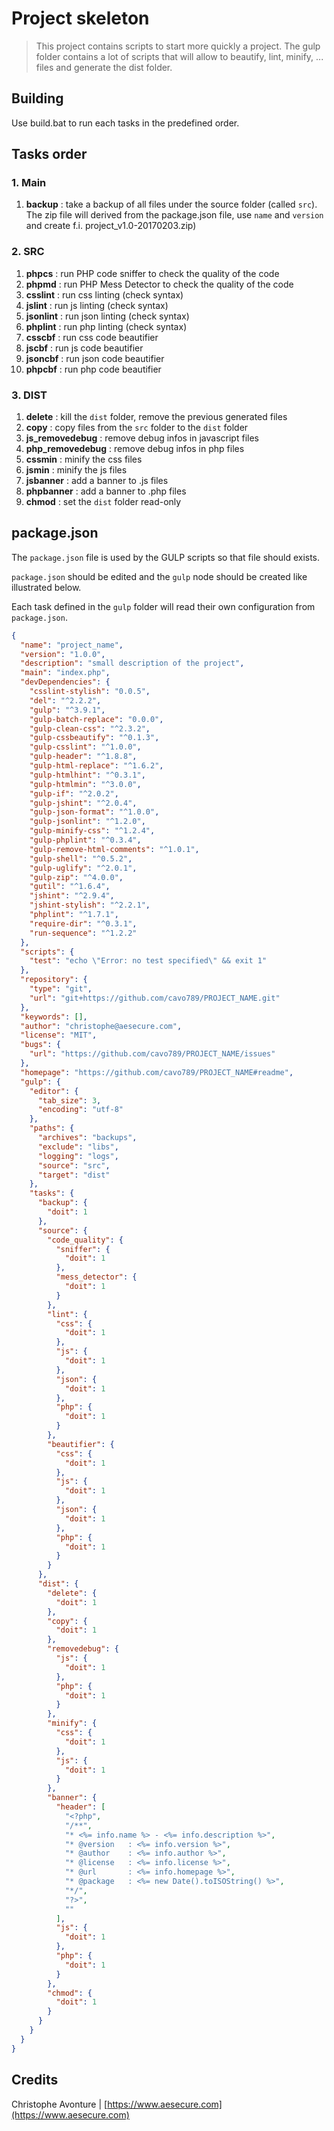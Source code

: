 # Project skeleton

>  This project contains scripts to start more quickly a project.   The gulp folder contains a lot of scripts that will allow to beautify, lint, minify, ... files and generate the dist folder.

## Building

Use build.bat to run each tasks in the predefined order.

## Tasks order

### 1. Main

1. **backup** : take a backup of all files under the source folder (called `src`).  The zip file  will derived from the package.json file, use `name` and `version` and create f.i. project_v1.0-20170203.zip) 

### 2. SRC

1. **phpcs** : run PHP code sniffer to check the quality of the code
2. **phpmd** : run PHP Mess Detector to check the quality of the code
3. **csslint** : run css linting (check syntax)
4. **jslint** : run js linting (check syntax)
5. **jsonlint** : run json linting (check syntax)
6. **phplint** : run php linting (check syntax)
7. **csscbf** : run css code beautifier
8. **jscbf** : run js code beautifier
9. **jsoncbf** : run json code beautifier
10. **phpcbf** : run php code beautifier

### 3. DIST

1. **delete** : kill the `dist` folder, remove the previous generated files
2. **copy** : copy files from the `src` folder to the `dist` folder
3. **js_removedebug** : remove debug infos in javascript files
4. **php_removedebug** : remove debug infos in php files
5. **cssmin** : minify the css files
6. **jsmin** : minify the js files
7. **jsbanner** : add a banner to .js files
8. **phpbanner** : add a banner to .php files
9. **chmod** : set the `dist` folder read-only

## package.json

The  `package.json` file is used by the GULP scripts so that file should exists.   

 `package.json` should be edited and the `gulp` node should be created like illustrated below. 

Each task defined in the `gulp` folder will read their own configuration from `package.json`.

```json
{
  "name": "project_name",
  "version": "1.0.0",
  "description": "small description of the project",
  "main": "index.php",
  "devDependencies": {
    "csslint-stylish": "0.0.5",
    "del": "^2.2.2",
    "gulp": "^3.9.1",
    "gulp-batch-replace": "0.0.0",
    "gulp-clean-css": "^2.3.2",
    "gulp-cssbeautify": "^0.1.3",
    "gulp-csslint": "^1.0.0",
    "gulp-header": "^1.8.8",
    "gulp-html-replace": "^1.6.2",
    "gulp-htmlhint": "^0.3.1",
    "gulp-htmlmin": "^3.0.0",
    "gulp-if": "^2.0.2",
    "gulp-jshint": "^2.0.4",
    "gulp-json-format": "^1.0.0",
    "gulp-jsonlint": "^1.2.0",
    "gulp-minify-css": "^1.2.4",
    "gulp-phplint": "^0.3.4",
    "gulp-remove-html-comments": "^1.0.1",
    "gulp-shell": "^0.5.2",
    "gulp-uglify": "^2.0.1",
    "gulp-zip": "^4.0.0",
    "gutil": "^1.6.4",
    "jshint": "^2.9.4",
    "jshint-stylish": "^2.2.1",
    "phplint": "^1.7.1",
    "require-dir": "^0.3.1",
    "run-sequence": "^1.2.2"
  },
  "scripts": {
    "test": "echo \"Error: no test specified\" && exit 1"
  },
  "repository": {
    "type": "git",
    "url": "git+https://github.com/cavo789/PROJECT_NAME.git"
  },
  "keywords": [],
  "author": "christophe@aesecure.com",
  "license": "MIT",
  "bugs": {
    "url": "https://github.com/cavo789/PROJECT_NAME/issues"
  },
  "homepage": "https://github.com/cavo789/PROJECT_NAME#readme",
  "gulp": {    
    "editor": {
      "tab_size": 3,
      "encoding": "utf-8"
    },
    "paths": {
      "archives": "backups",
      "exclude": "libs",
      "logging": "logs",
      "source": "src",
      "target": "dist"
    },
    "tasks": {
	  "backup": {
	    "doit": 1
	  },
	  "source": {
	    "code_quality": {
          "sniffer": {
            "doit": 1
          },
          "mess_detector": {
            "doit": 1
          }
		},
        "lint": {
          "css": {
            "doit": 1
          },
          "js": {
            "doit": 1
          },
          "json": {
            "doit": 1
          },
          "php": {
            "doit": 1
          }
        },
		"beautifier": {
          "css": {
            "doit": 1
          },
          "js": {
            "doit": 1
          },
          "json": {
            "doit": 1
          },
          "php": {
            "doit": 1
          }
        }
      },
      "dist": {
        "delete": {
          "doit": 1
        },
		"copy": {
          "doit": 1
        },
        "removedebug": {
          "js": {
            "doit": 1
          },
          "php": {
            "doit": 1
          }
		},
		"minify": {
          "css": {
            "doit": 1
          },
          "js": {
            "doit": 1
          }
        },
		"banner": {
		  "header": [
	        "<?php",   
            "/**",
            "* <%= info.name %> - <%= info.description %>",
            "* @version   : <%= info.version %>",
            "* @author    : <%= info.author %>",
            "* @license   : <%= info.license %>",
            "* @url       : <%= info.homepage %>",
            "* @package   : <%= new Date().toISOString() %>", 
            "*/",
            "?>",
			""
	      ],
          "js": {
            "doit": 1
          },
          "php": {
            "doit": 1
          }
		},
		"chmod": {
          "doit": 1
        }
      }      
    }
  }
}
```

## Credits

Christophe Avonture | [https://www.aesecure.com](https://www.aesecure.com) 

